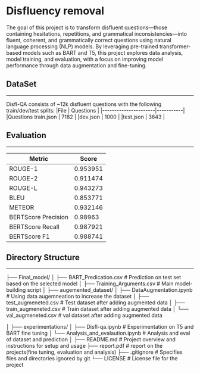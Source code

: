 
# Disfluency removal 

The goal of this project is to transform disfluent questions—those containing hesitations, repetitions, and grammatical inconsistencies—into fluent, coherent, and grammatically correct questions using natural language processing (NLP) models. By leveraging pre-trained transformer-based models such as BART and T5, this project explores data analysis, model training, and evaluation, with a focus on improving model performance through data augmentation and fine-tuning.

## DataSet
-------------------
Disfl-QA consists of ~12k disfluent questions with the following train/dev/test splits:
|File                  | Questions |
|----------------------|-----------|
|Questions train.json  |   7182    |
|dev.json              |   1000    |
|test.json             |   3643    |



## Evaluation
-------------------------------------------
| Metric              | Score     |
|---------------------|-----------|
| ROUGE-1             | 0.953951  |
| ROUGE-2             | 0.911474  |
| ROUGE-L             | 0.943273  |
| BLEU                | 0.853771  |
| METEOR              | 0.932146  |
| BERTScore Precision | 0.98963   |
| BERTScore Recall    | 0.987921  |
| BERTScore F1        | 0.988741  |

## Directory Structure
--------------------------------------
├── Final_model/
│   ├── BART_Predication.csv     # Prediction on test set based on the selected model
│   ├── Training_Arguments.csv   # Main model-building script
│
├── augemented_dataset/
│   ├── DataAugmentation.ipynb   # Using data augemneation to increase the dataset
│   ├── test_augmeneted.csv      # Test dataset after adding augmented data
│   ├── train_augmeneted.csv     # Train dataset after adding augmented data
│   └── val_augmeneted.csv       # val dataset after adding augmented data

│
├── experimentations/
│   ├── Disfl-qa.ipynb                # Experimentation on T5 and BART fine tuning
│   └── Analysis_and_evalaution.ipynb # Analysis and eval of dataset and prediction 
│
├── README.md                    # Project overview and instructions for setup and usage
├── report.pdf                   # report on the projects(fine tuning, evaluation and analysis)
├── .gitignore                   # Specifies files and directories ignored by git
└── LICENSE                      # License file for the project
